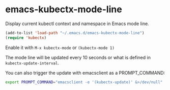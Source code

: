 # emacs-kubectx-mode-line

Display current kubectl context and namespace in Emacs mode line.

```lisp
(add-to-list 'load-path "~/.emacs.d/emacs-kubectx-mode-line")
(require 'kubectx)
```

Enable it with `M-x kubectx-mode` or `(kubectx-mode 1)`

The mode line will be updated every 10 seconds or what is defined in
`kubectx-update-interval`. 

You can also trigger the update with emacsclient as a PROMPT_COMMAND:

```bash
export PROMPT_COMMAND="emacsclient -e '(kubectx-update)' &>/dev/null"
```
